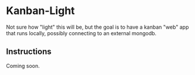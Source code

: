 # Kanban-Light

Not sure how "light" this will be, but the goal is to have a kanban "web" app that runs locally, possibly connecting to an external mongodb.

## Instructions

Coming soon.
